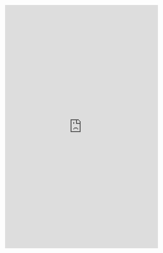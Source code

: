 <iframe class="repl" width="100%" height="800px" frameborder="0" src="https://repl.it/@azablan/isInside?lite=true"></iframe>
